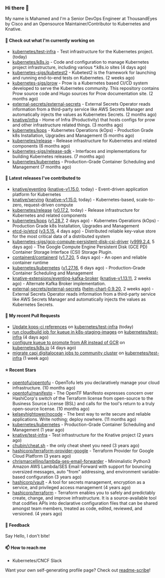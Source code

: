 ### Hi there 👋

My name is Mahamed and I'm a Senior DevOps Engineer at ThousandEyes by Cisco and an Opensource Maintainer/Contributor to Kubernetes and Knative.

#### 👷 Check out what I'm currently working on

- [kubernetes/test-infra](https://github.com/kubernetes/test-infra) - Test infrastructure for the Kubernetes project. (today)
- [kubernetes/k8s.io](https://github.com/kubernetes/k8s.io) - Code and configuration to manage Kubernetes project infrastructure, including various *.k8s.io sites (4 days ago)
- [kubernetes-sigs/kubetest2](https://github.com/kubernetes-sigs/kubetest2) - Kubetest2 is the framework for launching and running end-to-end tests on Kubernetes. (2 weeks ago)
- [kubernetes-sigs/prow](https://github.com/kubernetes-sigs/prow) - Prow is a Kubernetes based CI/CD system developed to serve the Kubernetes community. This repository contains Prow source code and Hugo sources for Prow documentation site.  (2 months ago)
- [external-secrets/external-secrets](https://github.com/external-secrets/external-secrets) - External Secrets Operator reads information from a third-party service like AWS Secrets Manager and automatically injects the values as Kubernetes Secrets. (2 months ago)
- [knative/infra](https://github.com/knative/infra) - Home of Infra (Productivity) that hosts configs for prow and other infrastructure related things. (3 months ago)
- [kubernetes/kops](https://github.com/kubernetes/kops) - Kubernetes Operations (kOps) - Production Grade k8s Installation, Upgrades and Management (5 months ago)
- [kubernetes/release](https://github.com/kubernetes/release) - Release infrastructure for Kubernetes and related components (6 months ago)
- [kubernetes-sigs/release-sdk](https://github.com/kubernetes-sigs/release-sdk) - Interfaces and implementations for building Kubernetes releases. (7 months ago)
- [kubernetes/kubernetes](https://github.com/kubernetes/kubernetes) - Production-Grade Container Scheduling and Management (7 months ago)

#### 🔭 Latest releases I've contributed to

- [knative/eventing](https://github.com/knative/eventing) ([knative-v1.15.0](https://github.com/knative/eventing/releases/tag/knative-v1.15.0), today) - Event-driven application platform for Kubernetes
- [knative/serving](https://github.com/knative/serving) ([knative-v1.15.0](https://github.com/knative/serving/releases/tag/knative-v1.15.0), today) - Kubernetes-based, scale-to-zero, request-driven compute
- [kubernetes/release](https://github.com/kubernetes/release) ([v0.17.2](https://github.com/kubernetes/release/releases/tag/v0.17.2), today) - Release infrastructure for Kubernetes and related components
- [kubernetes/kops](https://github.com/kubernetes/kops) ([v1.28.7](https://github.com/kubernetes/kops/releases/tag/v1.28.7), 2 days ago) - Kubernetes Operations (kOps) - Production Grade k8s Installation, Upgrades and Management
- [etcd-io/etcd](https://github.com/etcd-io/etcd) ([v3.5.15](https://github.com/etcd-io/etcd/releases/tag/v3.5.15), 4 days ago) - Distributed reliable key-value store for the most critical data of a distributed system
- [kubernetes-sigs/gcp-compute-persistent-disk-csi-driver](https://github.com/kubernetes-sigs/gcp-compute-persistent-disk-csi-driver) ([v999.2.4](https://github.com/kubernetes-sigs/gcp-compute-persistent-disk-csi-driver/releases/tag/v999.2.4), 5 days ago) - The Google Compute Engine Persistent Disk (GCE PD) Container Storage Interface (CSI) Storage Plugin.
- [containerd/containerd](https://github.com/containerd/containerd) ([v1.7.20](https://github.com/containerd/containerd/releases/tag/v1.7.20), 5 days ago) - An open and reliable container runtime
- [kubernetes/kubernetes](https://github.com/kubernetes/kubernetes) ([v1.27.16](https://github.com/kubernetes/kubernetes/releases/tag/v1.27.16), 6 days ago) - Production-Grade Container Scheduling and Management
- [knative-extensions/eventing-kafka-broker](https://github.com/knative-extensions/eventing-kafka-broker) ([knative-v1.13.11](https://github.com/knative-extensions/eventing-kafka-broker/releases/tag/knative-v1.13.11), 2 weeks ago) - Alternate Kafka Broker implementation.
- [external-secrets/external-secrets](https://github.com/external-secrets/external-secrets) ([helm-chart-0.9.20](https://github.com/external-secrets/external-secrets/releases/tag/helm-chart-0.9.20), 2 weeks ago) - External Secrets Operator reads information from a third-party service like AWS Secrets Manager and automatically injects the values as Kubernetes Secrets.

#### 🔨 My recent Pull Requests

- [Update kops-ci references](https://github.com/kubernetes/test-infra/pull/33077) on [kubernetes/test-infra](https://github.com/kubernetes/test-infra) (today)
- [run cloudbuild job for kueue in k8s-staging-images](https://github.com/kubernetes/test-infra/pull/33034) on [kubernetes/test-infra](https://github.com/kubernetes/test-infra) (4 days ago)
- [configure kueue to promote from AR instead of GCR](https://github.com/kubernetes/k8s.io/pull/7033) on [kubernetes/k8s.io](https://github.com/kubernetes/k8s.io) (4 days ago)
- [migrate capi digitalocean jobs to community cluster](https://github.com/kubernetes/test-infra/pull/32992) on [kubernetes/test-infra](https://github.com/kubernetes/test-infra) (1 week ago)

#### ⭐ Recent Stars

- [opentofu/opentofu](https://github.com/opentofu/opentofu) - OpenTofu lets you declaratively manage your cloud infrastructure. (10 months ago)
- [opentofu/manifesto](https://github.com/opentofu/manifesto) - The OpenTF Manifesto expresses concern over HashiCorp&#39;s switch of the Terraform license from open-source to the Business Source License (BSL) and calls for the tool&#39;s return to a truly open-source license. (10 months ago)
- [kelseyhightower/nocode](https://github.com/kelseyhightower/nocode) - The best way to write secure and reliable applications. Write nothing; deploy nowhere. (11 months ago)
- [kubernetes/kubernetes](https://github.com/kubernetes/kubernetes) - Production-Grade Container Scheduling and Management (1 year ago)
- [knative/test-infra](https://github.com/knative/test-infra) - Test infrastructure for the Knative project (2 years ago)
- [chubin/cheat.sh](https://github.com/chubin/cheat.sh) - the only cheat sheet you need (3 years ago)
- [hashicorp/terraform-provider-google](https://github.com/hashicorp/terraform-provider-google) - Terraform Provider for Google Cloud Platform (3 years ago)
- [chrismarcellino/lambda-ses-email-forwarder](https://github.com/chrismarcellino/lambda-ses-email-forwarder) - Minimalistic Python3 Amazon AWS Lambda/SES Email Forward with support for bouncing oversized messages, auto &#34;from&#34; addressing, and environment variable-based configuration (3 years ago)
- [hashicorp/vault](https://github.com/hashicorp/vault) - A tool for secrets management, encryption as a service, and privileged access management (4 years ago)
- [hashicorp/terraform](https://github.com/hashicorp/terraform) - Terraform enables you to safely and predictably create, change, and improve infrastructure. It is a source-available tool that codifies APIs into declarative configuration files that can be shared amongst team members, treated as code, edited, reviewed, and versioned. (4 years ago)

#### 💬 Feedback

Say Hello, I don't bite!

#### 📫 How to reach me

- Kubernetes/CNCF Slack

Want your own self-generating profile page? Check out [readme-scribe](https://github.com/muesli/readme-scribe)!


